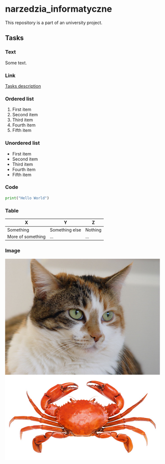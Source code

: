 # narzedzia_informatyczne
This repository is a part of an university project.

## Tasks
### Text
Some text.
### Link
[Tasks description](https://home.agh.edu.pl/~pawljmlo/didactics/tools/2021/2)
### Ordered list
1. First item
1. Second item
1. Third item
1. Fourth item
1. Fifth item
### Unordered list
* First item
* Second item
* Third item
* Fourth item
* Fifth item
### Code
``` python
print("Hello World")
```
### Table
X | Y | Z
-- | -- | --
Something | Something else | Nothing
More of something | ... | ...
### Image
![Image of a cat](animal/cat.jpg)
![Iamge of a crab](animal/crab.jpg)
